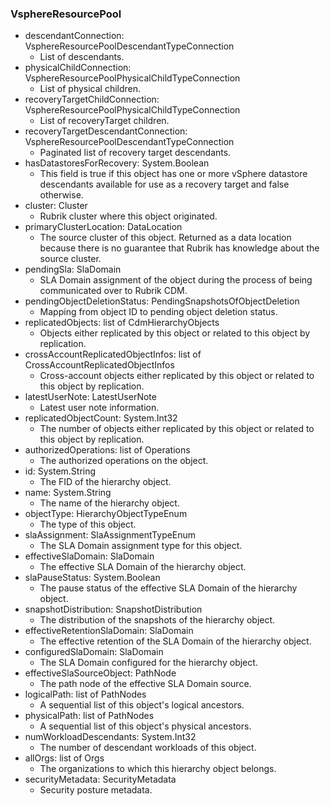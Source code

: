 ### VsphereResourcePool
- descendantConnection: VsphereResourcePoolDescendantTypeConnection
  - List of descendants.
- physicalChildConnection: VsphereResourcePoolPhysicalChildTypeConnection
  - List of physical children.
- recoveryTargetChildConnection: VsphereResourcePoolPhysicalChildTypeConnection
  - List of recoveryTarget children.
- recoveryTargetDescendantConnection: VsphereResourcePoolDescendantTypeConnection
  - Paginated list of recovery target descendants.
- hasDatastoresForRecovery: System.Boolean
  - This field is true if this object has one or more vSphere datastore descendants available for use as a recovery target and false otherwise.
- cluster: Cluster
  - Rubrik cluster where this object originated.
- primaryClusterLocation: DataLocation
  - The source cluster of this object. Returned as a data location because there is no guarantee that Rubrik has knowledge about the source cluster.
- pendingSla: SlaDomain
  - SLA Domain assignment of the object during the process of being communicated over to Rubrik CDM.
- pendingObjectDeletionStatus: PendingSnapshotsOfObjectDeletion
  - Mapping from object ID to pending object deletion status.
- replicatedObjects: list of CdmHierarchyObjects
  - Objects either replicated by this object or related to this object by replication.
- crossAccountReplicatedObjectInfos: list of CrossAccountReplicatedObjectInfos
  - Cross-account objects either replicated by this object or related to this object by replication.
- latestUserNote: LatestUserNote
  - Latest user note information.
- replicatedObjectCount: System.Int32
  - The number of objects either replicated by this object or related to this object by replication.
- authorizedOperations: list of Operations
  - The authorized operations on the object.
- id: System.String
  - The FID of the hierarchy object.
- name: System.String
  - The name of the hierarchy object.
- objectType: HierarchyObjectTypeEnum
  - The type of this object.
- slaAssignment: SlaAssignmentTypeEnum
  - The SLA Domain assignment type for this object.
- effectiveSlaDomain: SlaDomain
  - The effective SLA Domain of the hierarchy object.
- slaPauseStatus: System.Boolean
  - The pause status of the effective SLA Domain of the hierarchy object.
- snapshotDistribution: SnapshotDistribution
  - The distribution of the snapshots of the hierarchy object.
- effectiveRetentionSlaDomain: SlaDomain
  - The effective retention of the SLA Domain of the hierarchy object.
- configuredSlaDomain: SlaDomain
  - The SLA Domain configured for the hierarchy object.
- effectiveSlaSourceObject: PathNode
  - The path node of the effective SLA Domain source.
- logicalPath: list of PathNodes
  - A sequential list of this object's logical ancestors.
- physicalPath: list of PathNodes
  - A sequential list of this object's physical ancestors.
- numWorkloadDescendants: System.Int32
  - The number of descendant workloads of this object.
- allOrgs: list of Orgs
  - The organizations to which this hierarchy object belongs.
- securityMetadata: SecurityMetadata
  - Security posture metadata.
